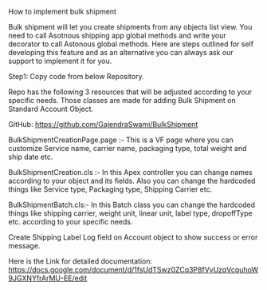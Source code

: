How to implement bulk shipment

Bulk shipment will let you create shipments from any objects list view. You need to call Asotnous shipping app global methods and write your decorator to call Astonous global methods. Here are steps outlined for self developing this feature and as an alternative you can always ask our support to implement it for you.


Step1: Copy code from below Repository. 

Repo has the following 3 resources that will be adjusted according to your  
           specific needs. Those classes are made for adding Bulk Shipment on Standard 
           Account Object.

 GitHub: https://github.com/GajendraSwami/BulkShipment

BulkShipmentCreationPage.page :- This is a VF page where you can customize Service name, carrier name, packaging type, total weight and ship date etc.

BulkShipmentCreation.cls :-  In this Apex controller you can change names according to  your object and its fields. Also you can change the hardcoded things like Service type, Packaging type, Shipping Carrier etc.

BulkShipmentBatch.cls:-  In this Batch class you can change the hardcoded things like shipping carrier, weight unit, linear unit, label type, dropoffType etc. according to your specific needs.

 Create Shipping Label Log field on Account object to show success or error message.

 Here is the Link for detailed documentation: https://docs.google.com/document/d/1fsUdTSwz0ZCq3P8fVyUzqVcquhoW9JGXNYfrArMU-EE/edit
